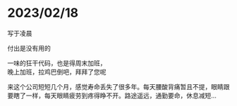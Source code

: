 # 2023/02/18


写于凌晨

付出是没有用的

一味的狂干代码，也是得周末加班，  
晚上加班，拉鸡巴倒吧，拜拜了您呢

来这个公司短短几个月，感觉寿命丢失了很多年。每天腰酸背痛暂且不提，眼睛跟要瞎了一样，每天眼睛疲劳到疼得睁不开。路途遥远，通勤要命，休息减短…

